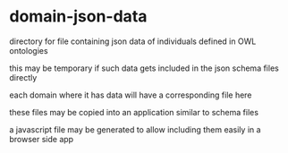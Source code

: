 domain-json-data
================

directory for file containing json data of individuals defined in OWL ontologies

this may be temporary if such data gets included in the json schema files directly

each domain where it has data will have a corresponding file here

these files may be copied into an application similar to schema files

a javascript file may be generated to allow including them easily in a browser side app


